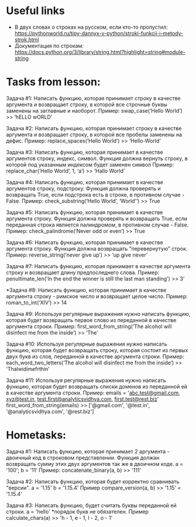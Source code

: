 # Useful links

* В двух словах о строках на русском, если кто-то пропустил: https://pythonworld.ru/tipy-dannyx-v-python/stroki-funkcii-i-metody-strok.html
* Документация по строкам: https://docs.python.org/3/library/string.html?highlight=string#module-string


# Tasks from lesson:

Задача #1: Написать функцию, которая принимает строку в качестве аргумента и
возвращает строку, в которой все строчные буквы заменены на заглавные и наоборот.
Пример: swap_case(‘Hello World’) >> ‘hELLO wORLD’

Задача #2: Написать функцию, которая принимает строку в качестве аргумента и
возвращает строку, в которой все пробелы заменены на дефис.
Пример: replace_spaces(‘Hello World’) >> ‘Hello-World’

Задача #3: Написать функцию, которая принимает в качестве аргументов строку,
индекс, символ. Функция должна вернуть строку, в которой под указанным индексом будет заменен символ
Пример: replace_char(‘Hello World’, 1, ‘a’) >> ‘Hallo World’

Задача #4: Написать функцию, которая принимает в качестве аргументов строку,
подстроку. Функция должна проверять и возвращать True, если подстрока есть в строке, в противном случае - False.
Пример: check_substring(‘Hello World’, ‘World’’) >> True

Задача #5: Написать функцию, которая принимает в качестве аргумента строку.
Функция должна проверять и возвращать True, если переданная строка является
палиндромом, в противном случае - False.
Пример: check_palindrome(‘Never odd or even’) >> True

Задача #6: Написать функцию, которая принимает в качестве аргумента строку.
Функция должна возвращать “перевернутую” строк.
Пример: reverse_string(‘never give up’) >> ‘up give never’

Задача #7: Написать функцию, которая принимает в качестве аргумента строку и
возвращает длину предпоследнего слова.
Пример: penultimate_len('In the end the winner is still the last man standing') >> 3’

*Задача #8: Написать функцию, которая принимает в качестве аргумента строку -
римское число и возвращает целое число.
Пример: roman_to_int(‘XIV’) >> 14

Задача #9: Используя регулярные выражения нужно написать функцию, которая
будет возвращать первое слово из переданной в качестве аргумента строки.
Пример: first_word_from_string(‘The alcohol will disinfect me from the inside’) >> ‘The’

Задача #10: Используя регулярные выражения нужно написать функцию, которая
будет возвращать строку, которая состоит из первых двух букв из слов, переданной в качестве аргумента строки.
Пример: each_word_two_letters(‘The alcohol will disinfect me from the inside’) >> ‘Thalwidimefrthin’

Задача #11: Используя регулярные выражения нужно написать функцию, которая
будет возвращать списки доменов из переданной ей в качестве аргумента строки.
Пример:
emails = 'abc.test@gmail.com, xyz@test.in, test.first@analyticsvidhya.com, first.test@rest.biz’
first_word_from_string(emails) >> ['@gmail.com', '@test.in', '@analyticsvidhya.com', '@rest.biz']

# Hometasks:

Задача #1: Написать функцию, которая принимает 2 аргумента - двоичный код в строковом
представлении. Функция должан возвращать сумму этих двух аргументов так же в
двоичном коде.
a = '100'; b = '11'
Пример: concatenate_binary(a, b) >> '111'

Задача #2: Написать функцию, которая будет корректно сравнивать "версии".
a = '1.15' b = '1.15.4'
Пример compare_version(a, b) >> '1.15' < '1.15.4'

Задача #3: Написать функцию, будет считать буквы переданной ей строки.
a = 'hello'
*порядок букв не обязателен.
Пример calculate_chars(a) >> 'h - 1, e - 1, l - 2, o - 1'